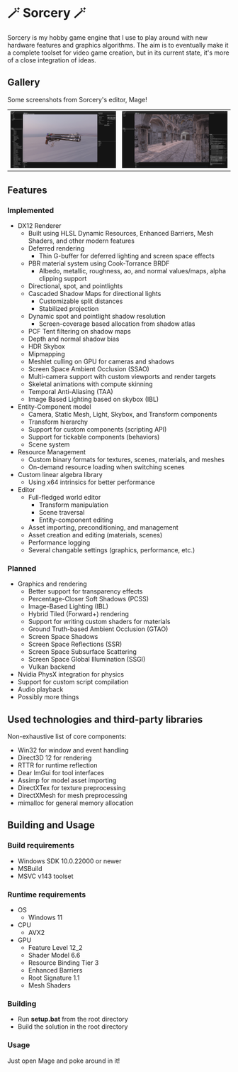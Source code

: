 # 🪄 Sorcery 🪄

Sorcery is my hobby game engine that I use to play around with new hardware features and graphics algorithms. The aim is to eventually make it a complete toolset for video game creation, but in its current state, it's more of a close integration of ideas.

## Gallery 
Some screenshots from Sorcery's editor, Mage!

|  |  |
|--|--|
| ![A close-up of PBR model](../Screenshots/cerberus.jpg) | ![The Sponza scene](../Screenshots/sponza.jpg) |

## Features
### Implemented
* DX12 Renderer
  * Built using HLSL Dynamic Resources, Enhanced Barriers, Mesh Shaders, and other modern features
  * Deferred rendering
    * Thin G-buffer for deferred lighting and screen space effects
  * PBR material system using Cook-Torrance BRDF
    * Albedo, metallic, roughness, ao, and normal values/maps, alpha clipping support
  * Directional, spot, and pointlights
  * Cascaded Shadow Maps for directional lights
    * Customizable split distances
    * Stabilized projection
  * Dynamic spot and pointlight shadow resolution
    * Screen-coverage based allocation from shadow atlas
  * PCF Tent filtering on shadow maps
  * Depth and normal shadow bias
  * HDR Skybox
  * Mipmapping
  * Meshlet culling on GPU for cameras and shadows
  * Screen Space Ambient Occlusion (SSAO)
  * Multi-camera support with custom viewports and render targets
  * Skeletal animations with compute skinning
  * Temporal Anti-Aliasing (TAA)
  * Image Based Lighting based on skybox (IBL)
* Entity-Component model
  * Camera, Static Mesh, Light, Skybox, and Transform components
  * Transform hierarchy
  * Support for custom components (scripting API)
  * Support for tickable components (behaviors)
  * Scene system
* Resource Management
  * Custom binary formats for textures, scenes, materials, and meshes
  * On-demand resource loading when switching scenes
* Custom linear algebra library
  * Using x64 intrinsics for better performance
* Editor
  * Full-fledged world editor
    * Transform manipulation
    * Scene traversal
    * Entity-component editing
  * Asset importing, preconditioning, and management
  * Asset creation and editing (materials, scenes)
  * Performance logging
  * Several changable settings (graphics, performance, etc.)

### Planned
* Graphics and rendering
  * Better support for transparency effects
  * Percentage-Closer Soft Shadows (PCSS)
  * Image-Based Lighting (IBL)
  * Hybrid Tiled (Forward+) rendering
  * Support for writing custom shaders for materials
  * Ground Truth-based Ambient Occlusion (GTAO)
  * Screen Space Shadows
  * Screen Space Reflections (SSR)
  * Screen Space Subsurface Scattering
  * Screen Space Global Illumination (SSGI)
  * Vulkan backend
* Nvidia PhysX integration for physics
* Support for custom script compilation
* Audio playback
* Possibly more things

## Used technologies and third-party libraries
Non-exhaustive list of core components:
- Win32 for window and event handling
- Direct3D 12 for rendering
- RTTR for runtime reflection
- Dear ImGui for tool interfaces
- Assimp for model asset importing
- DirectXTex for texture preprocessing
- DirectXMesh for mesh preprocessing
- mimalloc for general memory allocation

## Building and Usage
### Build requirements
- Windows SDK 10.0.22000 or newer
- MSBuild
- MSVC v143 toolset
### Runtime requirements
- OS
  - Windows 11
- CPU
  - AVX2
- GPU
  - Feature Level 12_2
  - Shader Model 6.6
  - Resource Binding Tier 3
  - Enhanced Barriers
  - Root Signature 1.1
  - Mesh Shaders

### Building
- Run **setup.bat** from the root directory
- Build the solution in the root directory
### Usage
Just open Mage and poke around in it!
